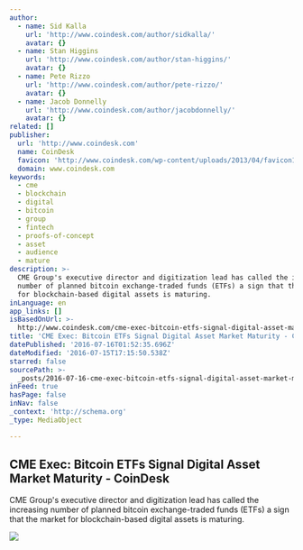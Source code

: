 ```yaml
---
author:
  - name: Sid Kalla
    url: 'http://www.coindesk.com/author/sidkalla/'
    avatar: {}
  - name: Stan Higgins
    url: 'http://www.coindesk.com/author/stan-higgins/'
    avatar: {}
  - name: Pete Rizzo
    url: 'http://www.coindesk.com/author/pete-rizzo/'
    avatar: {}
  - name: Jacob Donnelly
    url: 'http://www.coindesk.com/author/jacobdonnelly/'
    avatar: {}
related: []
publisher:
  url: 'http://www.coindesk.com'
  name: CoinDesk
  favicon: 'http://www.coindesk.com/wp-content/uploads/2013/04/favicon1.ico'
  domain: www.coindesk.com
keywords:
  - cme
  - blockchain
  - digital
  - bitcoin
  - group
  - fintech
  - proofs-of-concept
  - asset
  - audience
  - mature
description: >-
  CME Group's executive director and digitization lead has called the increasing
  number of planned bitcoin exchange-traded funds (ETFs) a sign that the market
  for blockchain-based digital assets is maturing.
inLanguage: en
app_links: []
isBasedOnUrl: >-
  http://www.coindesk.com/cme-exec-bitcoin-etfs-signal-digital-asset-market-maturity/
title: 'CME Exec: Bitcoin ETFs Signal Digital Asset Market Maturity - CoinDesk'
datePublished: '2016-07-16T01:52:35.696Z'
dateModified: '2016-07-15T17:15:50.538Z'
starred: false
sourcePath: >-
  _posts/2016-07-16-cme-exec-bitcoin-etfs-signal-digital-asset-market-maturity.md
inFeed: true
hasPage: false
inNav: false
_context: 'http://schema.org'
_type: MediaObject

---
```

<article style=""><h1>CME Exec: Bitcoin ETFs Signal Digital Asset Market Maturity - CoinDesk</h1><p>CME Group's executive director and digitization lead has called the increasing number of planned bitcoin exchange-traded funds (ETFs) a sign that the market for blockchain-based digital assets is maturing.</p><img src="https://media.coindesk.com/uploads/2016/07/Screen-Shot-2016-07-14-at-9.05.24-AM.png" /></article>